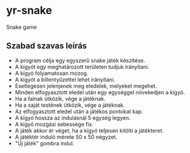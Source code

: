 # yr-snake
Snake game

## Szabad szavas leírás
* A program célja egy egyszerű snake játék készítése.
* A kígyót egy meghatározott területen tudjuk irányítani.
* A kígyó folyamatosan mozog.
* A kígyót a billentyűzettel lehet irányítani.
* Esetlegesen jelenjenek meg eledelek, melyeket megehet.
* Minden elfogyasztott eledel után egy egységgel növekedjen a kígyó.
* Ha a falnak ütközik, vége a játéknak.
* Ha a saját testének ütközik, vége a játéknak.
* Az elfogyasztott eledel után a játékos pontokat kap.
* A kígyó hossza az indulásnál 5 egység legyen.
* A kígyó mozgási sebessége fix.
* A játék akkor ér véget, ha a kígyó teljesen kitölti a játékteret.
* A játéktér induló mérete 50 x 50 négyzet.
* "Új játék" gombra indul.